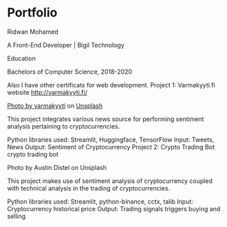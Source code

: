# Portfolio

Ridwan Mohamed


A Front-End Developer | Bigil Technology

Education


Bachelors of Computer Science, 2018-2020


Also I have other certificats for web development.
Project 1: Varmakyyti.fi website
http://varmakyyti.fi/

<a href="http://varmakyyti.fi/">

  Photo by <a href="https://unsplash.com/@homajob?utm_source=unsplash&utm_medium=referral&utm_content=creditCopyText">varmakyyti</a> on <a href="https://unsplash.com/s/photos/portfolio-image?utm_source=unsplash&utm_medium=referral&utm_content=creditCopyText">Unsplash</a>
  
  


This project integrates various news source for performing sentiment analysis pertaining to cryptocurrencies.

Python libraries used: Streamlit, Huggingface, TensorFlow
Input: Tweets, News
Output: Sentiment of Cryptocurrency
Project 2: Crypto Trading Bot
crypto trading bot

Photo by Austin Distel on Unsplash

This project makes use of sentiment analysis of cryptocurrency coupled with technical analysis in the trading of cryptocurrencies.

Python libraries used: Streamlit, python-binance, cctx, talib
Input: Cryptocurrency historical price
Output: Trading signals triggers buying and selling
